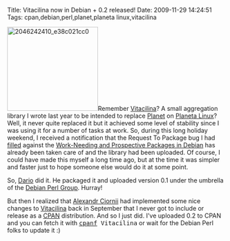Title: Vitacilina now in Debian + 0.2 released!
Date: 2009-11-29 14:24:51
Tags: cpan,debian,perl,planet,planeta linux,vitacilina

<a href="http://damog.net/old/stereonaut/2009/11/2046242410_e38c021cc0.jpg"><img class="size-medium wp-image-1058 alignright" title="2046242410_e38c021cc0" src="http://damog.net/old/stereonaut/2009/11/2046242410_e38c021cc0-300x279.jpg" alt="2046242410_e38c021cc0" width="210" height="195" /></a>Remember <a href="http://stereonaut.net/quick-feed-aggregation-with-vitacilina/">Vitacilina</a>? A small aggregation library I wrote last year to be intended to replace <a href="http://planetplanet.org">Planet</a> on <a href="http://planetalinux.org">Planeta Linux</a>? Well, it never quite replaced it but it achieved some level of stability since I was using it for a number of tasks at work. So, during this long holiday weekend, I received a notification that the Request To Package bug I had <a href="http://bugs.debian.org/cgi-bin/bugreport.cgi?bug=513772">filled</a> against the <a href="http://www.debian.org/devel/wnpp/">Work-Needing and Prospective Packages in Debian</a> has already been taken care of and the library had been uploaded. Of course, I could have made this myself a long time ago, but at the time it was simpler and faster just to hope someone else would do it at some point.

So, <a href="http://qa.debian.org/developer.php?login=debian@midworld.net">Dario</a> did it. He packaged it and uploaded version 0.1 under the umbrella of the <a href="http://pkg-perl.alioth.debian.org/">Debian Perl Group</a>. Hurray!

But then I realized that <a href="http://chorny.net/">Alexandr Ciornii</a> had implemented some nice changes to <a href="http://github.com/damog/vitacilina">Vitacilina</a> back in September that I never got to include or release as a <a href="http://search.cpan.org/">CPAN</a> distribution. And so I just did. I've uploaded 0.2 to CPAN and you can fetch it with <tt><a href="http://search.cpan.org/~miyagawa/App-CPAN-Fresh-0.07/cpanf">cpanf</a> Vitacilina</tt> or wait for the Debian Perl folks to update it :)